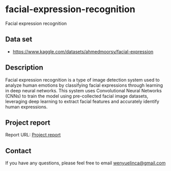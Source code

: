 # facial-expression-recognition

Facial expression recognition

## Data set

- https://www.kaggle.com/datasets/ahmedmoorsy/facial-expression

## Description

Facial expression recognition is
a type of image detection system used to
analyze human emotions by classifying
facial expressions through learning in deep
neural networks. This system uses
Convolutional Neural Networks (CNNs) to
train the model using pre-collected facial
image datasets, leveraging deep learning to
extract facial features and accurately
identify human expressions.

## Project report

Report URL: [Project report](https://github.com/yuelinwen/CloudVault/blob/b326b8a0ddcbd27a2226d3e515f4bd3799472f49/CloudVault-project-report.pdf)

## Contact

If you have any questions, please feel free to email wenyuelinca@gmail.com
